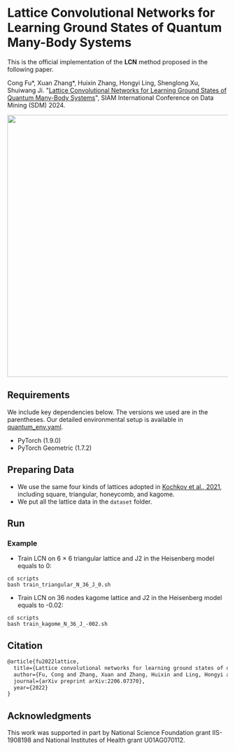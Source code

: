# Lattice Convolutional Networks for Learning Ground States of Quantum Many-Body Systems

This is the official implementation of the **LCN** method proposed in the following paper.

Cong Fu*, Xuan Zhang*, Huixin Zhang, Hongyi Ling, Shenglong Xu, Shuiwang Ji. "[Lattice Convolutional Networks for Learning Ground States of Quantum Many-Body Systems]()", SIAM International Conference on Data Mining (SDM) 2024.

<p align="center">
<img src="https://github.com/divelab/AIRS/blob/main/OpenQM/LCN/assets/LCN.png" width="600" class="center" alt=""/>
    <br/>
</p>


## Requirements

We include key dependencies below. The versions we used are in the parentheses. Our detailed environmental setup is available in [quantum_env.yaml]().
* PyTorch (1.9.0)
* PyTorch Geometric (1.7.2)

## Preparing Data
* We use the same four kinds of lattices adopted in [Kochkov et al., 2021](https://arxiv.org/abs/2110.06390), including square, triangular, honeycomb, and kagome.
* We put all the lattice data in the `dataset` folder.


## Run

### Example

* Train LCN on 6 $\times$ 6 triangular lattice and J2 in the Heisenberg model equals to 0:

```
cd scripts
bash train_triangular_N_36_J_0.sh
```

* Train LCN on 36 nodes kagome lattice and J2 in the Heisenberg model equals to -0.02:

```
cd scripts
bash train_kagome_N_36_J_-002.sh
```



## Citation
```latex
@article{fu2022lattice,
  title={Lattice convolutional networks for learning ground states of quantum many-body systems},
  author={Fu, Cong and Zhang, Xuan and Zhang, Huixin and Ling, Hongyi and Xu, Shenglong and Ji, Shuiwang},
  journal={arXiv preprint arXiv:2206.07370},
  year={2022}
}
```

## Acknowledgments
This work was supported in part by National Science Foundation grant IIS-1908198 and National Institutes of Health grant
U01AG070112.
